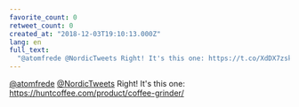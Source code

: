 ```yaml
---
favorite_count: 0
retweet_count: 0
created_at: "2018-12-03T19:10:13.000Z"
lang: en
full_text:
  "@atomfrede @NordicTweets Right! It's this one: https://t.co/XdDX7zskr5"
---
```


[@atomfrede](https://twitter.com/atomfrede)
[@NordicTweets](https://twitter.com/NordicTweets) Right! It's this one:
<https://huntcoffee.com/product/coffee-grinder/>
